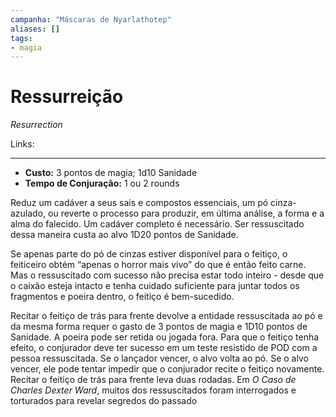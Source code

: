 ```yaml
---
campanha: "Máscaras de Nyarlathotep"
aliases: []
tags: 
- magia
---
```


# Ressurreição
*Resurrection*

Links:

---
-  **Custo:** 3 pontos de magia; 1d10 Sanidade
- **Tempo de Conjuração:** 1 ou 2 rounds

Reduz um cadáver a seus sais e compostos essenciais, um pó cinza-azulado, ou reverte o processo para produzir, em última análise, a forma e a alma do falecido. Um cadáver completo é necessário. Ser ressuscitado dessa maneira custa ao alvo 1D20 pontos de Sanidade.

Se apenas parte do pó de cinzas estiver disponível para o feitiço, o feiticeiro obtém “apenas o horror mais vivo” do que é então feito carne. Mas o ressuscitado com sucesso não precisa estar todo inteiro - desde que o caixão esteja intacto e tenha cuidado suficiente para juntar todos os fragmentos e poeira dentro, o feitiço é bem-sucedido.

Recitar o feitiço de trás para frente devolve a entidade ressuscitada ao pó e da mesma forma requer o gasto de 3 pontos de magia e 1D10 pontos de Sanidade. A poeira pode ser retida ou jogada fora. Para que o feitiço tenha efeito, o conjurador deve ter sucesso em um teste resistido de POD com a pessoa ressuscitada. Se o lançador vencer, o alvo volta ao pó. Se o alvo vencer, ele pode tentar impedir que o conjurador recite o feitiço novamente. Recitar o feitiço de trás para frente leva duas rodadas. Em *O Caso de Charles Dexter Ward*, muitos dos ressuscitados foram interrogados e torturados para revelar segredos do passado
